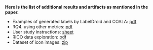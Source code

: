 **Here is the list of additional results and artifacts as mentioned in the paper.**
 
- Examples of generated labels by LabelDroid and COALA: [pdf](https://drive.google.com/file/d/1Z3d3e1U7LpNDK9FKAHxED94FbRy63L8y/view?usp=sharing)
- RQ4. using other metrics: [pdf](https://drive.google.com/file/d/10U85AM4z9vpIhMNZ1VV_7LityAcXLVzb/view?usp=sharing)
- User study instructions: [sheet](https://docs.google.com/spreadsheets/d/18qN0gqSE8mt8_pMuJVbZ07fIs8AybbIKg9e-SA7lc8U/edit?usp=sharing) 
- RICO data exploration: [pdf](https://drive.google.com/file/d/1jsyLe1-4J2BEydeBdYIPbB2Wn5Mw-3wh/view?usp=sharing)
- Dataset of icon images: [zip](https://drive.google.com/file/d/1Nvf_7ZMsj_6Z14Orf6brIC373nFtROD3/view?usp=sharing)

